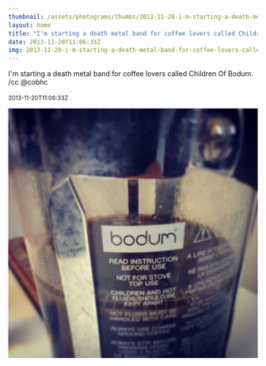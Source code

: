 ```yaml
---
thumbnail: /assets/photograms/thumbs/2013-11-20-i-m-starting-a-death-metal-band-for-coffee-lovers-called-children-of-bodum---cc--cobhc.jpg
layout: home
title: "I'm starting a death metal band for coffee lovers called Children Of Bodum. /cc @cobhc"
date: 2013-11-20T11:06:33Z
img: 2013-11-20-i-m-starting-a-death-metal-band-for-coffee-lovers-called-children-of-bodum---cc--cobhc.jpg
---
```


I'm starting a death metal band for coffee lovers called Children Of Bodum. /cc @cobhc

<small>2013-11-20T11:06:33Z</small>

![I'm starting a death metal band for coffee lovers called Children Of Bodum. /cc @cobhc](/assets/photograms/original/2013-11-20-i-m-starting-a-death-metal-band-for-coffee-lovers-called-children-of-bodum---cc--cobhc.jpg)
